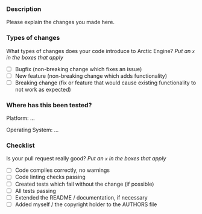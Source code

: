 ### Description
Please explain the changes you made here.

### Types of changes

What types of changes does your code introduce to Arctic Engine?
_Put an `x` in the boxes that apply_

- [ ] Bugfix (non-breaking change which fixes an issue)
- [ ] New feature (non-breaking change which adds functionality)
- [ ] Breaking change (fix or feature that would cause existing functionality to not work as expected)

### Where has this been tested?

Platform: …

Operating System: …

### Checklist

Is your pull request really good?
_Put an `x` in the boxes that apply_

- [ ] Code compiles correctly, no warnings
- [ ] Code linting checks passing
- [ ] Created tests which fail without the change (if possible)
- [ ] All tests passing
- [ ] Extended the README / documentation, if necessary
- [ ] Added myself / the copyright holder to the AUTHORS file
